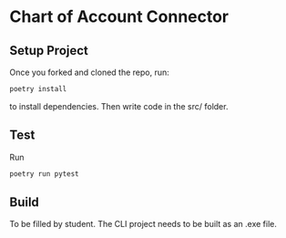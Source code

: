 # Chart of Account Connector

## Setup Project
Once you forked and cloned the repo, run:
```bash
poetry install
```
to install dependencies.
Then write code in the src/ folder.

## Test
Run
```bash
poetry run pytest
```

## Build
To be filled by student. The CLI project needs to be built as an .exe file.
